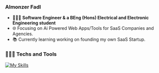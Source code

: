 ### Almonzer Fadl 
- 👨🏻‍💻 **Software Engineer & a BEng (Hons) Electrical and Electronic Engineering student** 
- 🌐 Focusing on Ai Powered Web Apps/Tools for SaaS Companies and Agencies.
- 📚 Currently learning working on founding my own SaaS Startup.

### 👨🏻‍💻 Techs and Tools
[![My Skills](https://skillicons.dev/icons?i=html,css,javascript,typescript,php,react,nextjs,tailwindcss,nodejs,vite,supabase,mongodb,mysql,git,github,laravel,vercel&theme=light&perline=10)](https://skillicons.dev)
